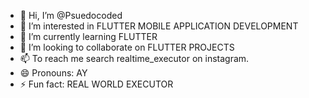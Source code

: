- 👋 Hi, I’m @Psuedocoded
- 👀 I’m interested in FLUTTER MOBILE APPLICATION DEVELOPMENT
- 🌱 I’m currently learning FLUTTER
- 💞️ I’m looking to collaborate on FLUTTER PROJECTS
- 📫 To reach me search realtime_executor on instagram.
- 😄 Pronouns: AY
- ⚡ Fun fact: REAL WORLD EXECUTOR

<!---
Psuedocoded/Psuedocoded is a ✨ special ✨ repository because its `README.md` (this file) appears on your GitHub profile.
You can click the Preview link to take a look at your changes.
--->

